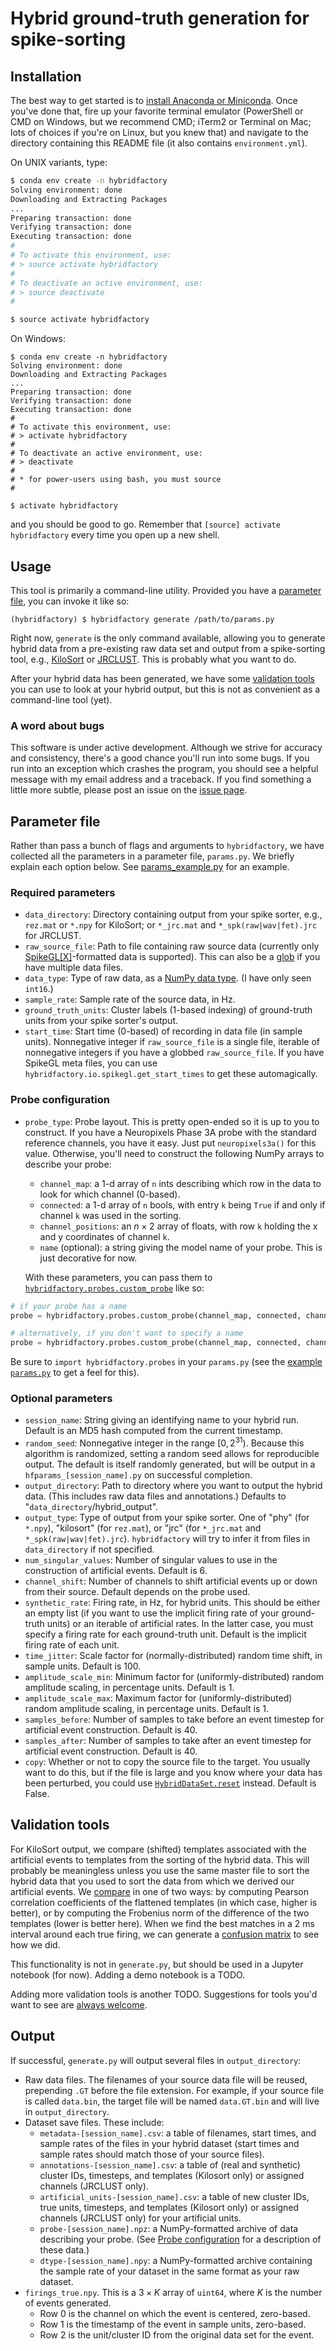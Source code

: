 # Hybrid ground-truth generation for spike-sorting

## Installation

The best way to get started is to [install Anaconda or Miniconda](https://conda.io/docs/user-guide/install/index.html).
Once you've done that, fire up your favorite terminal emulator (PowerShell or CMD on Windows, but we recommend CMD; iTerm2 or Terminal on Mac;
lots of choices if you're on Linux, but you knew that) and navigate to the directory containing this README file (it
also contains `environment.yml`).

On UNIX variants, type:

```bash
$ conda env create -n hybridfactory
Solving environment: done
Downloading and Extracting Packages
...
Preparing transaction: done
Verifying transaction: done
Executing transaction: done
#
# To activate this environment, use:
# > source activate hybridfactory
#
# To deactivate an active environment, use:
# > source deactivate
#

$ source activate hybridfactory
```

On Windows:

```shell
$ conda env create -n hybridfactory
Solving environment: done
Downloading and Extracting Packages
...
Preparing transaction: done
Verifying transaction: done
Executing transaction: done
#
# To activate this environment, use:
# > activate hybridfactory
#
# To deactivate an active environment, use:
# > deactivate
#
# * for power-users using bash, you must source
#

$ activate hybridfactory
```

and you should be good to go. Remember that `[source] activate hybridfactory` every time you open up a new shell.

## Usage

This tool is primarily a command-line utility.
Provided you have a [parameter file](#parameter-file), you can invoke it like so:

```shell
(hybridfactory) $ hybridfactory generate /path/to/params.py
```

Right now, `generate` is the only command available, allowing you to generate hybrid data from a pre-existing raw
data set and output from a spike-sorting tool, e.g., [KiloSort](https://github.com/cortex-lab/KiloSort) or
[JRCLUST](https://github.com/JaneliaSciComp/JRCLUST).
This is probably what you want to do.

After your hybrid data has been generated, we have some [validation tools](#validation-tools) you can use to look at
your hybrid output, but this is not as convenient as a command-line tool (yet).

### A word about bugs

This software is under active development.
Although we strive for accuracy and consistency, there's a good chance you'll run into some bugs.
If you run into an exception which crashes the program, you should see a helpful message with my email address and a
traceback.
If you find something a little more subtle, please post an issue on the
[issue page](https://gitlab.com/vidriotech/spiegel/hybridfactory/issues).

## Parameter file

Rather than pass a bunch of flags and arguments to `hybridfactory`, we have collected all the parameters in a
parameter file, `params.py`.
We briefly explain each option below.
See [params_example.py](https://gitlab.com/vidriotech/spiegel/hybridfactory/blob/master/params_example.py) for an example.

### Required parameters

- `data_directory`: Directory containing output from your spike sorter, e.g., `rez.mat` or `*.npy` for KiloSort;
  or `*_jrc.mat` and `*_spk(raw|wav|fet).jrc` for JRCLUST.
- `raw_source_file`: Path to file containing raw source data (currently only [SpikeGL[X]](https://github.com/billkarsh/SpikeGLX/)-formatted data is supported).
  This can also be a [glob](https://en.wikipedia.org/wiki/Glob_%28programming%29) if you have multiple data files.
- `data_type`: Type of raw data, as a [NumPy data type](https://docs.scipy.org/doc/numpy/user/basics.types.html).
  (I have only seen `int16`.)
- `sample_rate`: Sample rate of the source data, in Hz.
- `ground_truth_units`: Cluster labels (1-based indexing) of ground-truth units from your spike sorter's output.
- `start_time`: Start time (0-based) of recording in data file (in sample units).
  Nonnegative integer if `raw_source_file` is a single file, iterable of nonnegative integers if you have a globbed
  `raw_source_file`.
  If you have SpikeGL meta files, you can use `hybridfactory.io.spikegl.get_start_times` to get these automagically.

### Probe configuration

- `probe_type`: Probe layout.
  This is pretty open-ended so it is up to you to construct.
  If you have a Neuropixels Phase 3A probe with the standard reference channels,
  you have it easy.
  Just put `neuropixels3a()` for this value.
  Otherwise, you'll need to construct the following NumPy arrays to describe
  your probe:
  - `channel_map`: a 1-d array of `n` ints describing which row in the data to
  look for which channel (0-based).
  - `connected`: a 1-d array of `n` bools, with entry `k` being `True` if and
  only if channel `k` was used in the sorting.
  - `channel_positions`: an $`n \times 2`$ array of floats, with row `k`
  holding the x and y coordinates of channel `k`.
  - `name` (optional): a string giving the model name of your probe.
  This is just decorative for now.

  With these parameters, you can pass them to
  [`hybridfactory.probes.custom_probe`](https://gitlab.com/vidriotech/spiegel/hybridfactory/blob/master/hybridfactory/probes/probe.py#L275) like so:

```python
# if your probe has a name
probe = hybridfactory.probes.custom_probe(channel_map, connected, channel_positions, name)

# alternatively, if you don't want to specify a name
probe = hybridfactory.probes.custom_probe(channel_map, connected, channel_positions)
```

Be sure to `import hybridfactory.probes` in your `params.py` (see the [example `params.py`]((https://gitlab.com/vidriotech/spiegel/hybridfactory/blob/master/params_example.py)) to get a feel for this).

### Optional parameters

- `session_name`: String giving an identifying name to your hybrid run.
  Default is an MD5 hash computed from the current timestamp.
- `random_seed`: Nonnegative integer in the range $`[0, 2^{31})`$.
  Because this algorithm is randomized, setting a random seed allows for reproducible output.
  The default is itself randomly generated, but will be output in a `hfparams_[session_name].py` on successful completion.
- `output_directory`: Path to directory where you want to output the hybrid data.
  (This includes raw data files and annotations.)
  Defaults to "`data_directory`/hybrid_output".
- `output_type`: Type of output from your spike sorter.
  One of "phy" (for `*.npy`), "kilosort" (for `rez.mat`), or "jrc" (for `*_jrc.mat` and `*_spk(raw|wav|fet).jrc`).
  `hybridfactory` will try to infer it from files in `data_directory` if not
  specified.
- `num_singular_values`: Number of singular values to use in the construction of artificial events.
  Default is 6.
- `channel_shift`: Number of channels to shift artificial events up or down from their source.
  Default depends on the probe used.
- `synthetic_rate`: Firing rate, in Hz, for hybrid units.
  This should be either an empty list (if you want to use the implicit firing rate of your ground-truth units) or an iterable of artificial rates.
  In the latter case, you must specify a firing rate for each ground-truth unit.
  Default is the implicit firing rate of each unit.
- `time_jitter`: Scale factor for (normally-distributed) random time shift, in sample units.
  Default is 100.
- `amplitude_scale_min`: Minimum factor for (uniformly-distributed) random amplitude scaling, in percentage units.
  Default is 1.
- `amplitude_scale_max`: Maximum factor for (uniformly-distributed) random amplitude scaling, in percentage units.
  Default is 1.
- `samples_before`: Number of samples to take before an event timestep for artificial event construction.
  Default is 40.
- `samples_after`: Number of samples to take after an event timestep for artificial event construction.
  Default is 40.
- `copy`: Whether or not to copy the source file to the target.
  You usually want to do this, but if the file is large and you know where your data has been perturbed, you could use
  [`HybridDataSet.reset`](https://gitlab.com/vidriotech/spiegel/hybridfactory/blob/master/hybridfactory/data/dataset.py#L485) instead.
  Default is False.

## Validation tools

For KiloSort output, we compare (shifted) templates associated with the artificial events to templates from the sorting
of the hybrid data.
This will probably be meaningless unless you use the same master file to sort the hybrid data that you used to sort the
data from which we derived our artificial events.
We [compare](https://gitlab.com/vidriotech/spiegel/hybridfactory/blob/master/hybridfactory/validate/comparison.py#L99) in one of
two ways: by computing Pearson correlation coefficients of the flattened templates (in which case, higher is better), or by computing the
Frobenius norm of the difference of the two templates (lower is better here).
When we find the best matches in a 2 ms interval around each true firing, we can generate a
[confusion matrix](https://gitlab.com/vidriotech/spiegel/hybridfactory/blob/master/hybridfactory/validate/comparison.py#L283)
to see how we did.

This functionality is not in `generate.py`, but should be used in a Jupyter notebook (for now).
Adding a demo notebook is a TODO.

Adding more validation tools is another TODO.
Suggestions for tools you'd want to see are
[always welcome](https://gitlab.com/vidriotech/spiegel/hybridfactory/issues).

## Output

If successful, `generate.py` will output several files in `output_directory`:
- Raw data files.
  The filenames of your source data file will be reused, prepending `.GT` before
  the file extension.
  For example, if your source file is called `data.bin`, the target file will be
  named `data.GT.bin` and will live in `output_directory`.
- Dataset save files.
  These include:
  - `metadata-[session_name].csv`: a table of filenames, start times, and
  sample rates of the files in your hybrid dataset (start times and sample
  rates should match those of your source files).
  - `annotations-[session_name].csv`: a table of (real and synthetic) cluster
  IDs, timesteps, and templates (Kilosort only) or assigned channels (JRCLUST
  only).
  - `artificial_units-[session_name].csv`: a table of new cluster IDs, true
  units, timesteps, and templates (Kilosort only) or assigned channels (JRCLUST
  only) for your artificial units.
  - `probe-[session_name].npz`: a NumPy-formatted archive of data describing
  your probe. (See [Probe configuration](#probe-configuration) for a
  description of these data.)
  - `dtype-[session_name].npy`: a NumPy-formatted archive containing the sample
  rate of your dataset in the same format as your raw dataset.
- `firings_true.npy`.
  This is a $`3 \times K`$ array of `uint64`, where $`K`$ is the number of events generated.
  - Row 0 is the channel on which the event is centered, zero-based.
  - Row 1 is the timestamp of the event in sample units, zero-based.
  - Row 2 is the unit/cluster ID from the original data set for the event.
